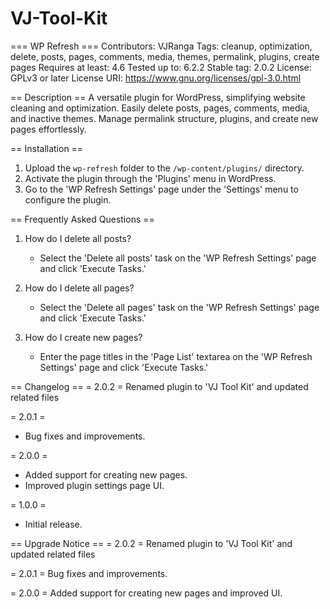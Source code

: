 # VJ-Tool-Kit

=== WP Refresh ===
Contributors: VJRanga
Tags: cleanup, optimization, delete, posts, pages, comments, media, themes, permalink, plugins, create pages
Requires at least: 4.6
Tested up to: 6.2.2
Stable tag: 2.0.2
License: GPLv3 or later
License URI: https://www.gnu.org/licenses/gpl-3.0.html

== Description ==
A versatile plugin for WordPress, simplifying website cleaning and optimization. Easily delete posts, pages, comments, media, and inactive themes. Manage permalink structure, plugins, and create new pages effortlessly.

== Installation ==
1. Upload the `wp-refresh` folder to the `/wp-content/plugins/` directory.
2. Activate the plugin through the 'Plugins' menu in WordPress.
3. Go to the 'WP Refresh Settings' page under the 'Settings' menu to configure the plugin.

== Frequently Asked Questions ==
1. How do I delete all posts?
   - Select the 'Delete all posts' task on the 'WP Refresh Settings' page and click 'Execute Tasks.'

2. How do I delete all pages?
   - Select the 'Delete all pages' task on the 'WP Refresh Settings' page and click 'Execute Tasks.'

3. How do I create new pages?
   - Enter the page titles in the 'Page List' textarea on the 'WP Refresh Settings' page and click 'Execute Tasks.'

== Changelog ==
= 2.0.2 =
Renamed plugin to 'VJ Tool Kit' and updated related files

= 2.0.1 =
- Bug fixes and improvements.

= 2.0.0 =
- Added support for creating new pages.
- Improved plugin settings page UI.

= 1.0.0 =
- Initial release.

== Upgrade Notice ==
= 2.0.2 =
Renamed plugin to 'VJ Tool Kit' and updated related files

= 2.0.1 =
Bug fixes and improvements.

= 2.0.0 =
Added support for creating new pages and improved UI.
